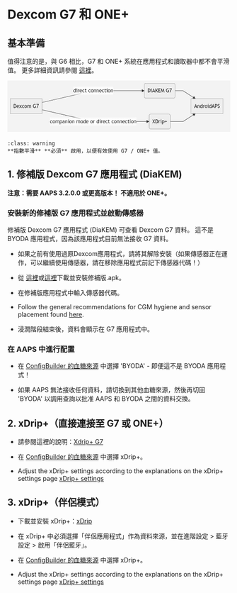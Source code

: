 # Dexcom G7 和 ONE+


## 基本準備

值得注意的是，與 G6 相比，G7 和 ONE+ 系統在應用程式和讀取器中都不會平滑值。 更多詳細資訊請參閱 [這裡](https://www.dexcom.com/en-us/faqs/why-does-past-cgm-data-look-different-from-past-data-on-receiver-and-follow-app)。

![G7 英文](../images/6fe30b84-227a-4bae-a9a5-527cee341dbf.png)

```{admonition} [Smoothing method](../CompatibleCgms/SmoothingBloodGlucoseData.md)
:class: warning
**指數平滑** **必須** 啟用，以便有效使用 G7 / ONE+ 值。  
```

## 1.  修補版 Dexcom G7 應用程式 (DiaKEM)

**注意：需要 AAPS 3.2.0.0 或更高版本！ 不適用於 ONE+。**

### 安裝新的修補版 G7 應用程式並啟動傳感器

修補版 Dexcom G7 應用程式 (DiaKEM) 可查看 Dexcom G7 資料。 這不是 BYODA 應用程式，因為該應用程式目前無法接收 G7 資料。

- 如果之前有使用過原Dexcom應用程式，請將其解除安裝（如果傳感器正在運作，可以繼續使用傳感器，請在移除應用程式前記下傳感器代碼！）

- 從 [這裡](https://github.com/authorgambel/g7/releases)或[這裡](https://github.com/emmatovar27/dexcom-g7-apk-patcher/releases)下載並安裝修補版.apk。

- 在修補版應用程式中輸入傳感器代碼。

- Follow the general recommendations for CGM hygiene and sensor placement found [here](../CompatibleCgms/GeneralCGMRecommendation.md).

- 浸潤階段結束後，資料會顯示在 G7 應用程式中。

### 在 AAPS 中進行配置

- 在 [ConfigBuilder 的血糖來源](../Configuration/Config-Builder.md#bg-source) 中選擇 'BYODA' - 即便這不是 BYODA 應用程式！

- 如果 AAPS 無法接收任何資料，請切換到其他血糖來源，然後再切回 'BYODA' 以調用查詢以批准 AAPS 和 BYODA 之間的資料交換。

## 2. xDrip+（直接連接至 G7 或 ONE+）

- 請參閱這裡的說明：[Xdrip+ G7](https://navid200.github.io/xDrip/docs/Dexcom/G7.html)
- 在 [ConfigBuilder 的血糖來源](../Configuration/Config-Builder.md#bg-source) 中選擇 xDrip+。

- Adjust the xDrip+ settings according to the explanations on the xDrip+ settings page  [xDrip+ settings](../CompatibleCgms/xDrip.md)

## 3. xDrip+（伴侶模式）

-   下載並安裝 xDrip+：[xDrip](https://github.com/NightscoutFoundation/xDrip)
- 在 xDrip+ 中必須選擇「伴侶應用程式」作為資料來源，並在進階設定 > 藍牙設定 > 啟用「伴侶藍牙」。
-   在 [ConfigBuilder 的血糖來源](../Configuration/Config-Builder.md#bg-source) 中選擇 xDrip+。

-   Adjust the xDrip+ settings according to the explanations on the xDrip+ settings page  [xDrip+ settings](../CompatibleCgms/xDrip.md) 
